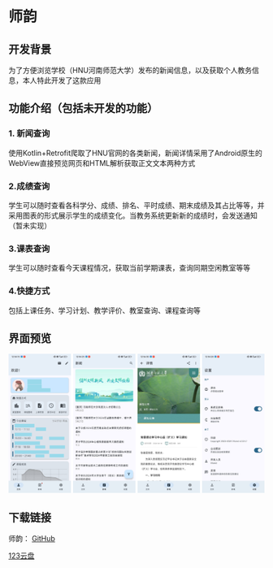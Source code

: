 # 师韵

## 开发背景

为了方便浏览学校（HNU河南师范大学）发布的新闻信息，以及获取个人教务信息，本人特此开发了这款应用

## 功能介绍（包括未开发的功能）

### 1. 新闻查询

使用Kotlin+Retrofit爬取了HNU官网的各类新闻，新闻详情采用了Android原生的WebView直接预览网页和HTML解析获取正文文本两种方式

### 2.成绩查询

学生可以随时查看各科学分、成绩、排名、平时成绩、期末成绩及其占比等等，并采用图表的形式展示学生的成绩变化。当教务系统更新新的成绩时，会发送通知（暂未实现）

### 3.课表查询

学生可以随时查看今天课程情况，获取当前学期课表，查询同期空闲教室等等

### 4.快捷方式

包括上课任务、学习计划、教学评价、教室查询、课程查询等

## 界面预览

!["Screen"](/img/Screenshot.png)

## 下载链接

师韵：
[GitHub](https://raw.githubusercontent.com/JiaLiFuNia/SmartHNU/master/app/release/app-release.apk)

[123云盘](https://www.123pan.com/s/uyHuVv-dTdjH.html)